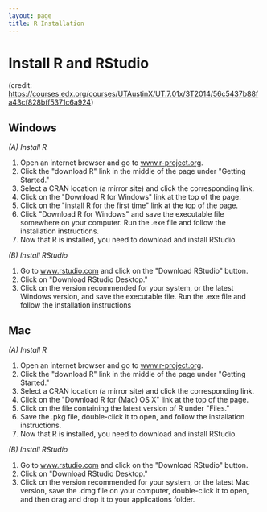 ```yaml
---
layout: page
title: R Installation 
---
```

# Install R and RStudio 
(credit: https://courses.edx.org/courses/UTAustinX/UT.7.01x/3T2014/56c5437b88fa43cf828bff5371c6a924)

## Windows
*(A) Install R*
1.	Open an internet browser and go to www.r-project.org.
2.	Click the "download R" link in the middle of the page under "Getting Started."
3.	Select a CRAN location (a mirror site) and click the corresponding link.  
4.	Click on the "Download R for Windows" link at the top of the page.  
5.	Click on the "install R for the first time" link at the top of the page.
6.	Click "Download R for Windows" and save the executable file somewhere on your computer.  Run the .exe file and follow the installation instructions.  
7.	Now that R is installed, you need to download and install RStudio. 

*(B) Install RStudio*
1.	Go to www.rstudio.com and click on the "Download RStudio" button.
2.	Click on "Download RStudio Desktop."
3.	Click on the version recommended for your system, or the latest Windows version, and save the executable file.  Run the .exe file and follow the installation instructions

## Mac
*(A) Install R*
1.	Open an internet browser and go to www.r-project.org.
2.	Click the "download R" link in the middle of the page under "Getting Started."
3.	Select a CRAN location (a mirror site) and click the corresponding link.
4.	Click on the "Download R for (Mac) OS X" link at the top of the page.
5.	Click on the file containing the latest version of R under "Files."
6.	Save the .pkg file, double-click it to open, and follow the installation instructions.
7.	Now that R is installed, you need to download and install RStudio.

*(B) Install RStudio*
1.	Go to www.rstudio.com and click on the "Download RStudio" button.
2.	Click on "Download RStudio Desktop."
3.	Click on the version recommended for your system, or the latest Mac version, save the .dmg file on your computer, double-click it to open, and then drag and drop it to your applications folder.     
